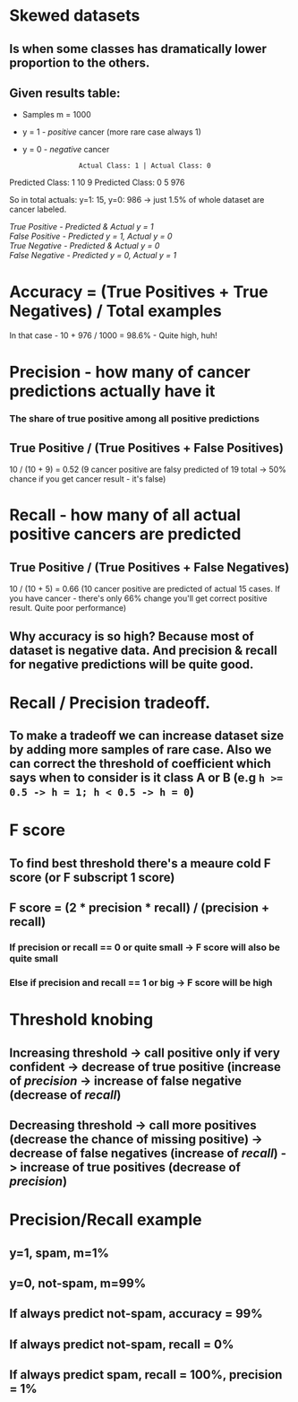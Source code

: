 # Skewed datasets
## Is when some classes has dramatically lower proportion to the others.

## Given results table:
* Samples m = 1000
* y = 1 - *positive* cancer (more rare case always 1)
* y = 0 - *negative* cancer 


                    Actual Class: 1 | Actual Class: 0
Predicted Class: 1        10                9
Predicted Class: 0        5                 976

So in total actuals: y=1: 15, y=0: 986 -> just 1.5% of whole dataset are cancer labeled.

*True Positive - Predicted & Actual y = 1*  
*False Positive - Predicted y = 1, Actual y = 0*  
*True Negative - Predicted & Actual y = 0*  
*False Negative - Predicted y = 0, Actual y = 1*  

# **Accuracy** = (True Positives + True Negatives) / Total examples
In that case - 10 + 976 / 1000 = 98.6% - Quite high, huh!

# **Precision** - how many of cancer predictions actually have it
### The share of true positive among all positive predictions
## True Positive / (True Positives + False Positives)
10 / (10 + 9) = 0.52 (9 cancer positive are falsy predicted of 19 total -> 50% chance if you get cancer result - it's false)

# **Recall** - how many of all actual positive cancers are predicted
## True Positive / (True Positives + False Negatives)
10 / (10 + 5) = 0.66 (10 cancer positive are predicted of actual 15 cases. If you have cancer - there's only 66% change you'll get correct positive result. Quite poor performance)

## Why accuracy is so high? Because most of dataset is negative data. And precision & recall for negative predictions will be quite good.

# Recall / Precision tradeoff.
## To make a tradeoff we can increase dataset size by adding more samples of rare case. Also we can correct the threshold of coefficient which says when to consider is it class A or B (e.g `h >= 0.5 -> h = 1; h < 0.5 -> h = 0`)

# F score
## To find best threshold there's a meaure cold F score (or F subscript 1 score)
## F score = (2 * precision * recall) / (precision + recall)
### If precision or recall == 0 or quite small -> F score will also be quite small
### Else if precision and recall == 1 or big -> F score will be high


# Threshold knobing
## Increasing threshold -> call positive only if very confident -> decrease of true positive (increase of *precision* -> increase of false negative (decrease of *recall*)
## Decreasing threshold -> call more positives (decrease the chance of missing positive) -> decrease of false negatives (increase of *recall*) -> increase of true positives (decrease of *precision*)


# Precision/Recall example
## y=1, spam, m=1%
## y=0, not-spam, m=99%
## If always predict not-spam, accuracy = 99%
## If always predict not-spam, recall = 0%
## If always predict spam, recall = 100%, precision = 1%




